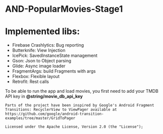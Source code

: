 # AND-PopularMovies-Stage1


# Implemented libs:
* Firebase Crashlytics: Bug reporting
* Butterknife: View Injection
* IcePick: SavedInstanceState management
* Gson: Json to Object parsing
* Glide: Async image loader
* FragmentArgs: build Fragments with args
* Flexbox: Flexible layout
* Retrofit: Rest calls

To be able to run the app and load movies, you first need to add your TMDB API key in **@string/movie_db_api_key**

```
Parts of the project have been inspired by Google's Android Fragment Transitions: RecyclerView to ViewPager available at https://github.com/google/android-transition-examples/tree/master/GridToPager
                      
Licensed under the Apache License, Version 2.0 (the "License");
```